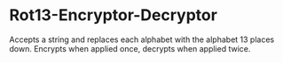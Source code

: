 # Rot13-Encryptor-Decryptor
Accepts a string and replaces each alphabet with the alphabet 13 places down. Encrypts when applied once, decrypts when applied twice.

